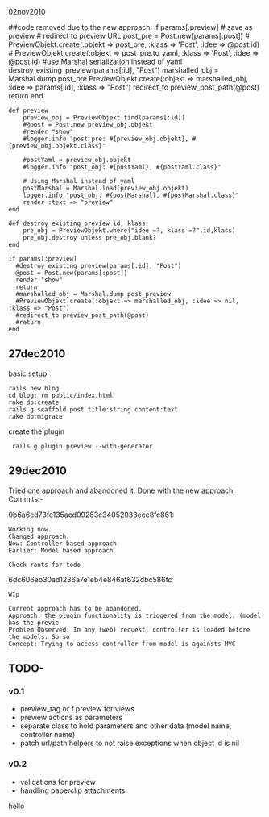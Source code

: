 02nov2010

##code removed due to the new approach:
    if params[:preview]
      # save as preview
      # redirect to preview URL
      post_pre = Post.new(params[:post])
      # PreviewObjekt.create(:objekt => post_pre, :klass => 'Post', :idee => @post.id)
      # PreviewObjekt.create(:objekt => post_pre.to_yaml, :klass => 'Post', :idee => @post.id)
      #use Marshal serialization instead of yaml
      destroy_existing_preview(params[:id], "Post")
      marshalled_obj = Marshal.dump post_pre
      PreviewObjekt.create(:objekt => marshalled_obj, :idee => params[:id], :klass => "Post")
      redirect_to preview_post_path(@post)
      return
    end

    def preview
	    preview_obj = PreviewObjekt.find(params[:id])
	    #@post = Post.new preview_obj.objekt
	    #render "show"
	    #logger.info "post_pre: #{preview_obj.objekt}, #{preview_obj.objekt.class}"
    
	    #postYaml = preview_obj.objekt
	    #logger.info "post_obj: #{postYaml}, #{postYaml.class}"
    
	    # Using Marshal instead of yaml
	    postMarshal = Marshal.load(preview_obj.objekt)
	    logger.info "post_obj: #{postMarshal}, #{postMarshal.class}"
	    render :text => "preview"
	end
 	
	def destroy_existing_preview id, klass
    	pre_obj = PreviewObjekt.where("idee =?, klass =?",id,klass)
	    pre_obj.destroy unless pre_obj.blank?
    end
   
    if params[:preview]
      #destroy_existing_preview(params[:id], "Post")
      @post = Post.new(params[:post])
      render "show"
      return
      #marshalled_obj = Marshal.dump post_preview
      #PreviewObjekt.create(:objekt => marshalled_obj, :idee => nil, :klass => "Post")
      #redirect_to preview_post_path(@post)
      #return      
    end


## 27dec2010

basic setup:

    rails new blog
    cd blog; rm public/index.html
    rake db:create
	rails g scaffold post title:string content:text
	rake db:migrate

create the plugin

	 rails g plugin preview --with-generator


## 29dec2010

Tried one approach and abandoned it. Done with the new approach. Commits:-

0b6a6ed73fe135acd09263c34052033ece8fc861:

	Working now.
    Changed approach.
    Now: Controller based approach
    Earlier: Model based approach
    
    Check rants for todo

6dc606eb30ad1236a7e1eb4e846af632dbc586fc
	
	WIp
    
    Current approach has to be abandoned.
    Approach: the plugin functionality is triggered from the model. (model has the previe
    Problem Observed: In any (web) request, controller is loaded before the models. So so
    Concept: Trying to access controller from model is againsts MVC

    
## TODO-

### v0.1
- preview_tag or f.preview for views
- preview actions as parameters
- separate class to hold parameters and other data (model name, controller name)
- patch url/path helpers to not raise exceptions when object id is nil

### v0.2
- validations for preview
- handling paperclip attachments


hello
	


